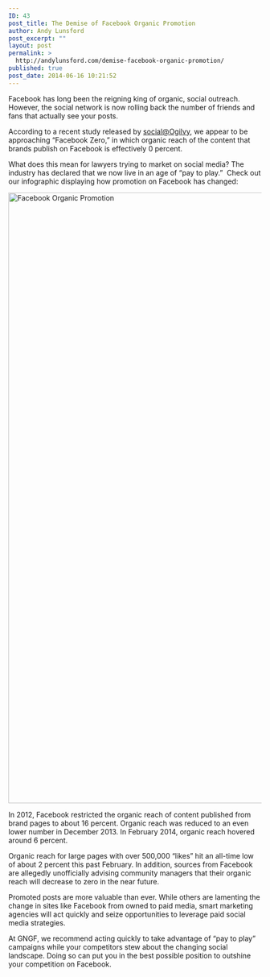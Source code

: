 ```yaml
---
ID: 43
post_title: The Demise of Facebook Organic Promotion
author: Andy Lunsford
post_excerpt: ""
layout: post
permalink: >
  http://andylunsford.com/demise-facebook-organic-promotion/
published: true
post_date: 2014-06-16 10:21:52
---
```

Facebook has long been the reigning king of organic, social outreach. However, the social network is now rolling back the number of friends and fans that actually see your posts.

According to a recent study released by <a href="https://social.ogilvy.com/facebook-zero-considering-life-after-the-demise-of-organic-reach/">social@Ogilvy</a>, we appear to be approaching “Facebook Zero,” in which organic reach of the content that brands publish on Facebook is effectively 0 percent.

What does this mean for lawyers trying to market on social media? The industry has declared that we now live in an age of “pay to play.”  <span>Check out our infographic displaying how promotion on Facebook has changed:</span>

<img class="alignnone size-full wp-image-5376" src="http://gngf.com/wp-content/uploads/2014/06/Facebook-Organic-Promotion.png" alt="Facebook Organic Promotion" width="600" height="1213" /><img class="mce-wp-more mceItemNoResize" title="More..." src="http://gngf.com/wp-includes/js/tinymce/plugins/wordpress/img/trans.gif" alt="" />

In 2012, Facebook restricted the organic reach of content published from brand pages to about 16 percent. Organic reach was reduced to an even lower number in December 2013. In February 2014, organic reach hovered around 6 percent.

Organic reach for large pages with over 500,000 “likes” hit an all-time low of about 2 percent this past February. In addition, sources from Facebook are allegedly unofficially advising community managers that their organic reach will decrease to zero in the near future.

Promoted posts are more valuable than ever. While others are lamenting the change in sites like Facebook from owned to paid media, smart marketing agencies will act quickly and seize opportunities to leverage paid social media strategies.

At GNGF, we recommend acting quickly to take advantage of “pay to play” campaigns while your competitors stew about the changing social landscape. Doing so can put you in the best possible position to outshine your competition on Facebook.